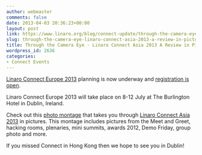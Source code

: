 ```yaml
---
author: webmaster
comments: false
date: 2013-04-03 20:36:23+00:00
layout: post
link: https://www.linaro.org/blog/connect-update/through-the-camera-eye-linaro-connect-asia-2013-a-review-in-pictures/
slug: through-the-camera-eye-linaro-connect-asia-2013-a-review-in-pictures
title: Through the Camera Eye - Linaro Connect Asia 2013 A Review in Pictures
wordpress_id: 2636
categories:
- Connect Events
---
```


[Linaro Connect Europe 2013](http://www.linaro.org/connect/) planning is now underway and [registration is open](http://www.linaro.org/linaro-blog/2013/03/21/registration-for-linaro-connect-europe-2013-in-dublin-ireland-now-open/).

Linaro Connect Europe 2013 will take place on 8-12 July at The Burlington Hotel in Dublin, Ireland.



Check out this [photo montage](http://youtu.be/mNZWOFNrT2Q) that takes you through [Linaro Connect Asia 2013](https://wiki.linaro.org/Events/LCA13/) in pictures. This montage includes pictures from the Meet and Greet, hacking rooms, plenaries, mini summits, awards 2012, Demo Friday, group photo and more.

If you missed Connect in Hong Kong then we hope to see you in Dublin!
